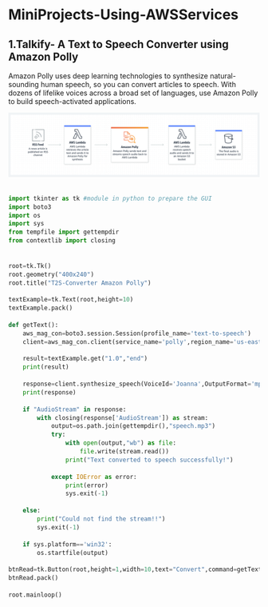 # MiniProjects-Using-AWSServices

## 1.Talkify- A Text to Speech Converter using Amazon Polly

Amazon Polly uses deep learning technologies to synthesize natural-sounding human speech, so you can convert articles to speech. With dozens of lifelike voices across a broad set of languages, use Amazon Polly to build speech-activated applications.

![amazon-polly](Product-Page-Diagram_Amazon-Polly_Content-Creation.png)

```python

import tkinter as tk #module in python to prepare the GUI
import boto3
import os
import sys
from tempfile import gettempdir
from contextlib import closing


root=tk.Tk()
root.geometry("400x240")
root.title("T2S-Converter Amazon Polly")

textExample=tk.Text(root,height=10)
textExample.pack()

def getText():
    aws_mag_con=boto3.session.Session(profile_name='text-to-speech')
    client=aws_mag_con.client(service_name='polly',region_name='us-east-1')

    result=textExample.get("1.0","end")
    print(result)

    response=client.synthesize_speech(VoiceId='Joanna',OutputFormat='mp3',Text=result,Engine='neural')
    print(response)

    if "AudioStream" in response:
        with closing(response['AudioStream']) as stream:
            output=os.path.join(gettempdir(),"speech.mp3")
            try:
                with open(output,"wb") as file:
                    file.write(stream.read())
                print("Text converted to speech successfully!")

            except IOError as error:
                print(error)
                sys.exit(-1)

    else:
        print("Could not find the stream!!")   
        sys.exit(-1)

    if sys.platform=='win32':
        os.startfile(output)
                     
btnRead=tk.Button(root,height=1,width=10,text="Convert",command=getText)
btnRead.pack()

root.mainloop()   

```


